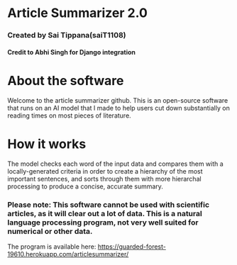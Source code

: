 ﻿# Article Summarizer 2.0
### Created by Sai Tippana(saiT1108)
#### Credit to Abhi Singh for Django integration

# About the software

Welcome to the article summarizer github. This is an open-source software that runs on an AI model that I made to help users cut down substantially on reading times on most pieces of literature.

# How it works

The model checks each word of the input data and compares them with a locally-generated criteria in order to create a hierarchy of the most important sentences, and sorts through them with more hierarchal processing to produce a concise, accurate summary.

### Please note: This software cannot be used with scientific articles, as it will clear out a lot of data. This is a natural language processing program, not very well suited for numerical or other data.

The program is available here: https://guarded-forest-19610.herokuapp.com/articlesummarizer/
